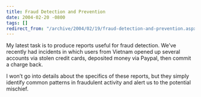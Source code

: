 ```yaml
---
title: Fraud Detection and Prevention
date: 2004-02-20 -0800
tags: []
redirect_from: "/archive/2004/02/19/fraud-detection-and-prevention.aspx/"
---
```


My latest task is to produce reports useful for fraud detection. We’ve
recently had incidents in which users from Vietnam opened up several
accounts via stolen credit cards, deposited money via Paypal, then
commit a charge back.

I won’t go into details about the specifics of these reports, but they
simply identify common patterns in fraudulent activity and alert us to
the potential mischief.

